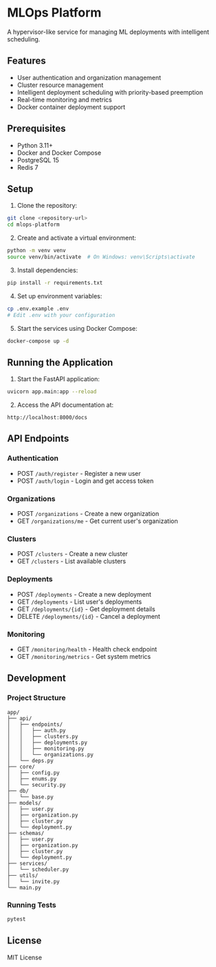 # MLOps Platform

A hypervisor-like service for managing ML deployments with intelligent scheduling.

## Features

- User authentication and organization management
- Cluster resource management
- Intelligent deployment scheduling with priority-based preemption
- Real-time monitoring and metrics
- Docker container deployment support

## Prerequisites

- Python 3.11+
- Docker and Docker Compose
- PostgreSQL 15
- Redis 7

## Setup

1. Clone the repository:

```bash
git clone <repository-url>
cd mlops-platform
```

2. Create and activate a virtual environment:

```bash
python -m venv venv
source venv/bin/activate  # On Windows: venv\Scripts\activate
```

3. Install dependencies:

```bash
pip install -r requirements.txt
```

4. Set up environment variables:

```bash
cp .env.example .env
# Edit .env with your configuration
```

5. Start the services using Docker Compose:

```bash
docker-compose up -d
```

## Running the Application

1. Start the FastAPI application:

```bash
uvicorn app.main:app --reload
```

2. Access the API documentation at:

```
http://localhost:8000/docs
```

## API Endpoints

### Authentication

- POST `/auth/register` - Register a new user
- POST `/auth/login` - Login and get access token

### Organizations

- POST `/organizations` - Create a new organization
- GET `/organizations/me` - Get current user's organization

### Clusters

- POST `/clusters` - Create a new cluster
- GET `/clusters` - List available clusters

### Deployments

- POST `/deployments` - Create a new deployment
- GET `/deployments` - List user's deployments
- GET `/deployments/{id}` - Get deployment details
- DELETE `/deployments/{id}` - Cancel a deployment

### Monitoring

- GET `/monitoring/health` - Health check endpoint
- GET `/monitoring/metrics` - Get system metrics

## Development

### Project Structure

```
app/
├── api/
│   ├── endpoints/
│   │   ├── auth.py
│   │   ├── clusters.py
│   │   ├── deployments.py
│   │   ├── monitoring.py
│   │   └── organizations.py
│   └── deps.py
├── core/
│   ├── config.py
│   ├── enums.py
│   └── security.py
├── db/
│   └── base.py
├── models/
│   ├── user.py
│   ├── organization.py
│   ├── cluster.py
│   └── deployment.py
├── schemas/
│   ├── user.py
│   ├── organization.py
│   ├── cluster.py
│   └── deployment.py
├── services/
│   └── scheduler.py
├── utils/
│   └── invite.py
└── main.py
```

### Running Tests

```bash
pytest
```

## License

MIT License
